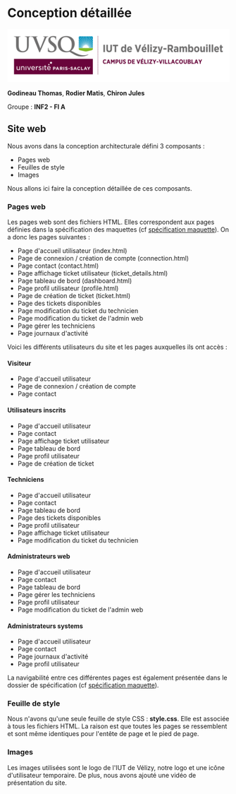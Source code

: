 # Conception détaillée

![logo_uvsq](../annexes/logo_uvsq.png)

**Godineau Thomas**, **Rodier Matis**, **Chiron Jules**

Groupe : **INF2 - FI A**

## Site web

Nous avons dans la conception architecturale défini 3 composants :

- Pages web
- Feuilles de style
- Images

Nous allons ici faire la conception détaillée de ces composants.

### Pages web

Les pages web sont des fichiers HTML.
Elles correspondent aux pages définies dans la spécification des maquettes (cf [spécification maquette](../Specification/maquettes.md)).
On a donc les pages suivantes :

- Page d'accueil utilisateur (index.html)
- Page de connexion / création de compte (connection.html)
- Page contact (contact.html)
- Page affichage ticket utilisateur (ticket_details.html)
- Page tableau de bord (dashboard.html)
- Page profil utilisateur (profile.html)
- Page de création de ticket (ticket.html)
- Page des tickets disponibles
- Page modification du ticket du technicien
- Page modification du ticket de l'admin web
- Page gérer les techniciens
- Page journaux d'activité

Voici les différents utilisateurs du site et les pages auxquelles ils ont accès :

#### Visiteur

- Page d'accueil utilisateur
- Page de connexion / création de compte
- Page contact

#### Utilisateurs inscrits

- Page d'accueil utilisateur
- Page contact
- Page affichage ticket utilisateur
- Page tableau de bord
- Page profil utilisateur
- Page de création de ticket

#### Techniciens

- Page d'accueil utilisateur
- Page contact
- Page tableau de bord
- Page des tickets disponibles
- Page profil utilisateur
- Page affichage ticket utilisateur
- Page modification du ticket du technicien

#### Administrateurs web

- Page d'accueil utilisateur
- Page contact
- Page tableau de bord
- Page gérer les techniciens
- Page profil utilisateur
- Page modification du ticket de l'admin web

#### Administrateurs systems

- Page d'accueil utilisateur
- Page contact
- Page journaux d'activité
- Page profil utilisateur

La navigabilité entre ces différentes pages est également présentée dans le dossier de spécification (cf [spécification maquette](../Specification/maquettes.md)).

### Feuille de style

Nous n'avons qu'une seule feuille de style CSS : **style.css**.
Elle est associée à tous les fichiers HTML. La raison est que toutes les pages se ressemblent et sont même identiques pour l'entête de page et le pied de page.

### Images

Les images utilisées sont le logo de l'IUT de Vélizy, notre logo et une icône d'utilisateur temporaire.
De plus, nous avons ajouté une vidéo de présentation du site.
